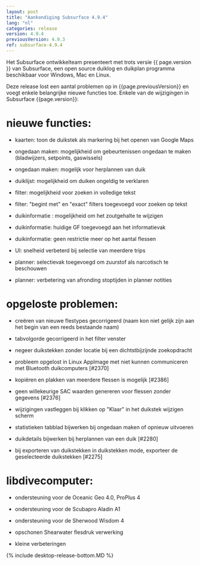 ```yaml
---
layout: post
title: "Aankondiging Subsurface 4.9.4"
lang: "nl"
categories: release
version: 4.9.4
previousVersion: 4.9.3
ref: subsurface-4.9.4
---
```


Het Subsurface ontwikkelteam presenteert met trots versie {{ page.version }} van Subsurface, een open source duiklog en duikplan programma beschikbaar voor Windows, Mac en Linux.

Deze release lost een aantal problemen op in {{page.previousVersion}} en voegt enkele belangrijke nieuwe functies toe. Enkele van de wijzigingen in Subsurface {{page.version}}:

# nieuwe functies:

  - kaarten: toon de duikstek als markering bij het openen van Google Maps

  - ongedaan maken: mogelijkheid om gebeurtenissen ongedaan te maken (bladwijzers, setpoints, gaswissels)

  - ongedaan maken: mogelijk voor herplannen van duik

  - duiklijst: mogelijkheid om duiken ongeldig te verklaren

  - filter: mogelijkheid voor zoeken in volledige tekst

  - filter: "begint met" en "exact" filters toegevoegd voor zoeken op tekst

  - duikinformatie : mogelijkheid om het zoutgehalte te wijzigen

  - duikinformatie: huidige GF toegevoegd aan het informatievak

  - duikinformatie: geen restrictie meer op het aantal flessen

  - UI: snelheid verbeterd bij selectie van meerdere trips

  - planner: selectievak toegevoegd om zuurstof als narcotisch te beschouwen

  - planner: verbetering van afronding stoptijden in planner notities

# opgeloste problemen:

  - creëren van nieuwe flestypes gecorrigeerd (naam kon niet gelijk zijn aan het begin van een reeds bestaande naam)

  - tabvolgorde gecorrigeerd in het filter venster 

  - negeer duikstekken zonder locatie bij een dichtstbijzijnde zoekopdracht

  - probleem opgelost in Linux AppImage met niet kunnen communiceren met Bluetooth duikcomputers \[\#2370\]

  - kopiëren en plakken van meerdere flessen is mogelijk \[\#2386\]

  - geen willekeurige SAC waarden genereren voor flessen zonder gegevens \[\#2376\]

  - wijzigingen vastleggen bij klikken op "Klaar" in het duikstek wijzigen scherm

  - statistieken tabblad bijwerken bij ongedaan maken of opnieuw uitvoeren

  - duikdetails bijwerken bij herplannen van een duik \[\#2280\]

  - bij exporteren van duikstekken in duikstekken mode, exporteer de geselecteerde duikstekken \[\#2275\]

# libdivecomputer:

  - ondersteuning voor de Oceanic Geo 4.0, ProPlus 4

  - ondersteuning voor de Scubapro Aladin A1

  - ondersteuning voor de Sherwood Wisdom 4

  - opschonen Shearwater flesdruk verwerking 

  - kleine verbeteringen

{% include desktop-release-bottom.MD %}
